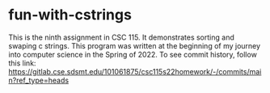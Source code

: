 # fun-with-cstrings
This is the ninth assignment in CSC 115. It demonstrates sorting and swaping c strings.
This program was written at the beginning of my journey into computer science in the Spring of 2022.
To see commit history, follow this link: https://gitlab.cse.sdsmt.edu/101061875/csc115s22homework/-/commits/main?ref_type=heads
